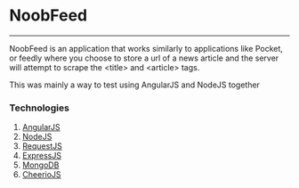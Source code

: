 # NoobFeed
---
NoobFeed is an application that works similarly to applications like Pocket, or feedly where you choose to store a url of a news article and the server will attempt to scrape the \<title> and \<article> tags.

This was mainly a way to test using AngularJS and NodeJS together

### Technologies
1. [AngularJS](https://angularjs.org/)
2. [NodeJS](https://nodejs.org/)
3. [RequestJS](https://github.com/request/request)
4. [ExpressJS](http://expressjs.com/)
5. [MongoDB](https://www.mongodb.org/)
6. [CheerioJS](https://github.com/cheeriojs/cheerio)
